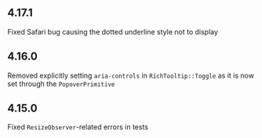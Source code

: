 ## 4.17.1

Fixed Safari bug causing the dotted underline style not to display

## 4.16.0

Removed explicitly setting `aria-controls` in `RichTooltip::Toggle` as it is now set through the `PopoverPrimitive`

## 4.15.0

Fixed `ResizeObserver`-related errors in tests

